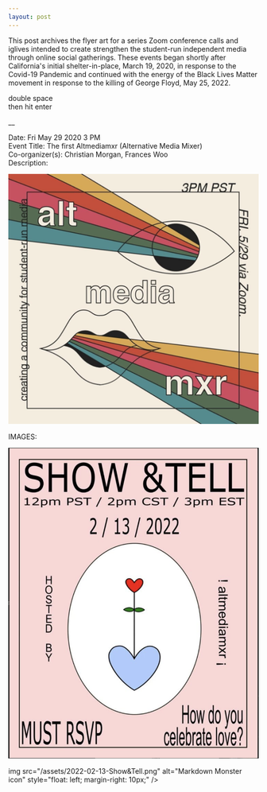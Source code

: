```yaml
---
layout: post
---
```

This post archives the flyer art for a series Zoom conference calls and iglives intended to create strengthen the student-run independent media through online social gatherings. These events began shortly after California's initial shelter-in-place, March 19, 2020, in response to the Covid-19 Pandemic and continued with the energy of the Black Lives Matter movement in response to the killing of George Floyd, May 25, 2022.  

double space  
then hit enter  

__

Date: Fri May 29 2020 3 PM  
Event Title: The first Altmediamxr (Alternative Media Mixer)  
Co-organizer(s): Christian Morgan, Frances Woo  
Description: 

![Instagram flyer for first Altmediamxr](/assets/2020-03-29-First-Altmediamxr.png)

IMAGES:

![Instagram flyer for Altmediamxr: Show $ Tell](/assets/2022-02-13-Show&Tell.png)



img src="/assets/2022-02-13-Show&Tell.png"
     alt="Markdown Monster icon"
     style="float: left; margin-right: 10px;" />